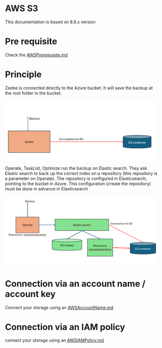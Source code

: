 # AWS S3 

This documentation is based on 8.6.x version


# Pre requisite

Check the [AWSPrerequisite.md](AWSPrerequisite.md)

# Principle

Zeebe is connected directly to the Azure bucket. It will save the backup at the root folder in the bucket.


![Principle Zeebe](images/PrincipleZeebeS3.png)

Operate, TaskList, Optimize run the backup on Elastic search. They ask Elastic search to back up the correct index on a repository (this repository is a parameter on Operate).
The repository is configured in Elasticsearch, pointing to the bucket in Azure. This configuration (create the repository) must be done in advance in Elasticsearch


![Principal Operate](images/PrincipalOperateS3.png)

# Connection via an account name / account key

Connect your storage using an [AWSAccountName.md](AWSAccountName.md)

# Connection via an IAM policy

connect your storage using an [AWSIAMPolicy.md](AWSIAMPolicy.md)



